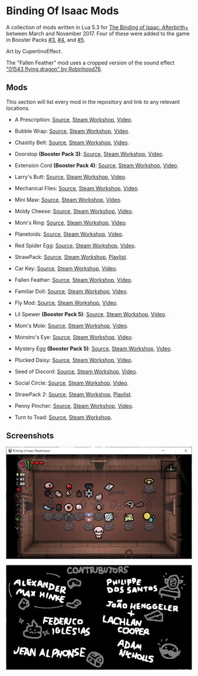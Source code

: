 # Binding Of Isaac Mods
 
A collection of mods written in Lua 5.3 for [The Binding of Isaac: Afterbirth+](https://store.steampowered.com/app/570660/The_Binding_of_Isaac_Afterbirth/) between March and November 2017. Four of these were added to the game in Booster Packs [#3](https://bindingofisaacrebirth.fandom.com/wiki/V1.06.J99), [#4](https://bindingofisaacrebirth.fandom.com/wiki/V1.06.J113), and [#5](https://bindingofisaacrebirth.fandom.com/wiki/V1.06.J149).

Art by CupertinoEffect.

The "Fallen Feather" mod uses a cropped version of the sound effect ["01543 flying dragon" by Robinhood76](http://freesound.org/people/Robinhood76/sounds/93570/).

## Mods

This section will list every mod in the repository and link to any relevant locations.

* A Prescription: [Source](Source/StrawPack/a%20prescription), [Steam Workshop](https://steamcommunity.com/sharedfiles/filedetails/?id=894754790), [Video](https://www.youtube.com/watch?v=bDcMx3thqek).

* Bubble Wrap: [Source](Source/StrawPack/bubble%20wrap), [Steam Workshop](https://steamcommunity.com/sharedfiles/filedetails/?id=894762489), [Video](https://www.youtube.com/watch?v=O_uQYxS4JjQ).

* Chastity Belt: [Source](Source/StrawPack/chastity%20belt), [Steam Workshop](https://steamcommunity.com/sharedfiles/filedetails/?id=894757253), [Video](https://www.youtube.com/watch?v=eG97RbWuDiI).

* Doorstop **(Booster Pack 3)**: [Source](Source/StrawPack/doorstop), [Steam Workshop](https://steamcommunity.com/sharedfiles/filedetails/?id=894758868), [Video](https://www.youtube.com/watch?v=f0uO_p6NVTA).

* Extension Cord **(Booster Pack 4)**: [Source](Source/StrawPack/extension%20cord), [Steam Workshop](https://steamcommunity.com/sharedfiles/filedetails/?id=894760381), [Video](https://www.youtube.com/watch?v=RrjbYEiVE9Y).

* Larry's Butt: [Source](Source/StrawPack/larrys%20butt), [Steam Workshop](https://steamcommunity.com/sharedfiles/filedetails/?id=894761666), [Video](https://www.youtube.com/watch?v=IGXja7JywuQ).

* Mechanical Flies: [Source](Source/StrawPack/mechanical%20flies), [Steam Workshop](https://steamcommunity.com/sharedfiles/filedetails/?id=894763379), [Video](https://www.youtube.com/watch?v=G7JvplS8zZs).

* Mini Maw: [Source](Source/StrawPack/mini%20maw), [Steam Workshop](https://steamcommunity.com/sharedfiles/filedetails/?id=894765621), [Video](https://www.youtube.com/watch?v=_T-3EafpCwk).

* Moldy Cheese: [Source](Source/StrawPack/moldy%20cheese), [Steam Workshop](https://steamcommunity.com/sharedfiles/filedetails/?id=894766650), [Video](https://www.youtube.com/watch?v=i91ckNlny2c).

* Mom's Ring: [Source](Source/StrawPack/moms%20ring), [Steam Workshop](https://steamcommunity.com/sharedfiles/filedetails/?id=894767432), [Video](https://www.youtube.com/watch?v=Q316AGNUJlI).

* Planetoids: [Source](Source/StrawPack/planetoids), [Steam Workshop](https://steamcommunity.com/sharedfiles/filedetails/?id=894768596), [Video](https://www.youtube.com/watch?v=8tc7W-YSyZU).

* Red Spider Egg: [Source](Source/StrawPack/red%20spider%20egg), [Steam Workshop](https://steamcommunity.com/sharedfiles/filedetails/?id=894769394), [Video](https://www.youtube.com/watch?v=o2HgoTjTn4A).

* StrawPack: [Source](Source/StrawPack/strawpack), [Steam Workshop](https://steamcommunity.com/sharedfiles/filedetails/?id=894770463), [Playlist](https://www.youtube.com/watch?v=O_uQYxS4JjQ&list=PL8ycLGRxZtjMItREksjn-ji-iUL1drkEY).

* Car Key: [Source](Source/StrawPack%202/car%20key), [Steam Workshop](https://steamcommunity.com/sharedfiles/filedetails/?id=927161941), [Video](https://www.youtube.com/watch?v=6Sf7soI7DHU).

* Fallen Feather: [Source](Source/StrawPack%202/fallen%20feather), [Steam Workshop](https://steamcommunity.com/sharedfiles/filedetails/?id=1153048172), [Video](https://www.youtube.com/watch?v=-T5SHxEJycQ).

* Familiar Doll: [Source](Source/StrawPack%202/familiar%20doll), [Steam Workshop](https://steamcommunity.com/sharedfiles/filedetails/?id=1098666521), [Video](https://www.youtube.com/watch?v=AcwuAJW5t-A).

* Fly Mod: [Source](Source/StrawPack%202/fly%20mod), [Steam Workshop](https://steamcommunity.com/sharedfiles/filedetails/?id=934310582), [Video](https://www.youtube.com/watch?v=e0_TKLYxyuI).

* Lil Spewer **(Booster Pack 5)**: [Source](Source/StrawPack%202/lil%20spewer), [Steam Workshop](https://steamcommunity.com/sharedfiles/filedetails/?id=1108638164), [Video](https://www.youtube.com/watch?v=L2pQfFTfZYo).

* Mom's Mole: [Source](Source/StrawPack%202/moms%20mole), [Steam Workshop](https://steamcommunity.com/sharedfiles/filedetails/?id=927163629), [Video](https://www.youtube.com/watch?v=JAKo_L46a1E).

* Monstro's Eye: [Source](Source/StrawPack%202/monstros%20eye), [Steam Workshop](https://steamcommunity.com/sharedfiles/filedetails/?id=1134530387), [Video](https://www.youtube.com/watch?v=VtTHq-qB_BQ).

* Mystery Egg **(Booster Pack 5)**: [Source](Source/StrawPack%202/mystery%20egg), [Steam Workshop](https://steamcommunity.com/sharedfiles/filedetails/?id=1016223447), [Video](https://www.youtube.com/watch?v=_crnZEmJu5w).

* Plucked Daisy: [Source](Source/StrawPack%202/plucke%20daisy), [Steam Workshop](https://steamcommunity.com/sharedfiles/filedetails/?id=927164425), [Video](https://www.youtube.com/watch?v=i7NunFRkgmc).

* Seed of Discord: [Source](Source/StrawPack%202/seed%20of%20discord), [Steam Workshop](https://steamcommunity.com/sharedfiles/filedetails/?id=927165094), [Video](https://www.youtube.com/watch?v=cwNdZ4HdHOY).

* Social Circle: [Source](Source/StrawPack%202/social%20circle), [Steam Workshop](https://steamcommunity.com/sharedfiles/filedetails/?id=942116739), [Video](https://www.youtube.com/watch?v=v8ihflqp4HY).

* StrawPack 2: [Source](Source/StrawPack%202/strawpack%202), [Steam Workshop](https://steamcommunity.com/sharedfiles/filedetails/?id=1163138153), [Playlist](https://www.youtube.com/watch?v=cwNdZ4HdHOY&list=PL8ycLGRxZtjN7M1SjOGtNoPWuRUqFuyUA).

* Penny Pincher: [Source](Source/Penny%20Pincher/penny%20pincher), [Steam Workshop](https://steamcommunity.com/sharedfiles/filedetails/?id=1190569532), [Video](https://www.youtube.com/watch?v=DdqK4mC67Sk).

* Turn to Toad: [Source](Source/Turn%20to%20Toad/turn%20to%20toad), [Steam Workshop](https://steamcommunity.com/sharedfiles/filedetails/?id=904934783).

## Screenshots

![Items Screenshot](Images/items.png)

![Credits Screenshot](Images/credits.png)
